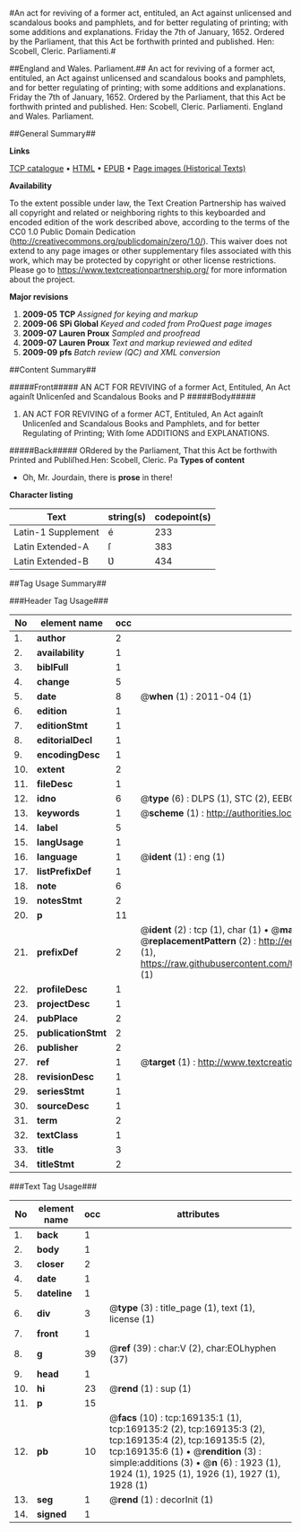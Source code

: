 #An act for reviving of a former act, entituled, an Act against unlicensed and scandalous books and pamphlets, and for better regulating of printing; with some additions and explanations. Friday the 7th of January, 1652. Ordered by the Parliament, that this Act be forthwith printed and published. Hen: Scobell, Cleric. Parliamenti.#

##England and Wales. Parliament.##
An act for reviving of a former act, entituled, an Act against unlicensed and scandalous books and pamphlets, and for better regulating of printing; with some additions and explanations. Friday the 7th of January, 1652. Ordered by the Parliament, that this Act be forthwith printed and published. Hen: Scobell, Cleric. Parliamenti.
England and Wales. Parliament.

##General Summary##

**Links**

[TCP catalogue](http://www.ota.ox.ac.uk/tcp/)  • 
[HTML](http://tei.it.ox.ac.uk/tcp/Texts-HTML/free/A74/A74464.html)  • 
[EPUB](http://tei.it.ox.ac.uk/tcp/Texts-EPUB/free/A74/A74464.epub) • 
[Page images (Historical Texts)](https://historicaltexts.jisc.ac.uk/eebo-99868260e)

**Availability**

To the extent possible under law, the Text Creation Partnership has waived all copyright and related or neighboring rights to this keyboarded and encoded edition of the work described above, according to the terms of the CC0 1.0 Public Domain Dedication (http://creativecommons.org/publicdomain/zero/1.0/). This waiver does not extend to any page images or other supplementary files associated with this work, which may be protected by copyright or other license restrictions. Please go to https://www.textcreationpartnership.org/ for more information about the project.

**Major revisions**

1. __2009-05__ __TCP__ *Assigned for keying and markup*
1. __2009-06__ __SPi Global__ *Keyed and coded from ProQuest page images*
1. __2009-07__ __Lauren Proux__ *Sampled and proofread*
1. __2009-07__ __Lauren Proux__ *Text and markup reviewed and edited*
1. __2009-09__ __pfs__ *Batch review (QC) and XML conversion*

##Content Summary##

#####Front#####
AN ACT FOR REVIVING of a former Act, Entituled, An Act againſt Ʋnlicenſed and Scandalous Books and P
#####Body#####

1. AN ACT FOR REVIVING of a former ACT, Entituled, An Act againſt Ʋnlicenſed and Scandalous Books and Pamphlets, and for better Regulating of Printing; With ſome ADDITIONS and EXPLANATIONS.

#####Back#####
ORdered by the Parliament, That this Act be forthwith Printed and Publiſhed.Hen: Scobell, Cleric. Pa
**Types of content**

  * Oh, Mr. Jourdain, there is **prose** in there!

**Character listing**


|Text|string(s)|codepoint(s)|
|---|---|---|
|Latin-1 Supplement|é|233|
|Latin Extended-A|ſ|383|
|Latin Extended-B|Ʋ|434|

##Tag Usage Summary##

###Header Tag Usage###

|No|element name|occ|attributes|
|---|---|---|---|
|1.|__author__|2||
|2.|__availability__|1||
|3.|__biblFull__|1||
|4.|__change__|5||
|5.|__date__|8| @__when__ (1) : 2011-04 (1)|
|6.|__edition__|1||
|7.|__editionStmt__|1||
|8.|__editorialDecl__|1||
|9.|__encodingDesc__|1||
|10.|__extent__|2||
|11.|__fileDesc__|1||
|12.|__idno__|6| @__type__ (6) : DLPS (1), STC (2), EEBO-CITATION (1), PROQUEST (1), VID (1)|
|13.|__keywords__|1| @__scheme__ (1) : http://authorities.loc.gov/ (1)|
|14.|__label__|5||
|15.|__langUsage__|1||
|16.|__language__|1| @__ident__ (1) : eng (1)|
|17.|__listPrefixDef__|1||
|18.|__note__|6||
|19.|__notesStmt__|2||
|20.|__p__|11||
|21.|__prefixDef__|2| @__ident__ (2) : tcp (1), char (1)  •  @__matchPattern__ (2) : ([0-9\-]+):([0-9IVX]+) (1), (.+) (1)  •  @__replacementPattern__ (2) : http://eebo.chadwyck.com/downloadtiff?vid=$1&page=$2 (1), https://raw.githubusercontent.com/textcreationpartnership/Texts/master/tcpchars.xml#$1 (1)|
|22.|__profileDesc__|1||
|23.|__projectDesc__|1||
|24.|__pubPlace__|2||
|25.|__publicationStmt__|2||
|26.|__publisher__|2||
|27.|__ref__|1| @__target__ (1) : http://www.textcreationpartnership.org/docs/. (1)|
|28.|__revisionDesc__|1||
|29.|__seriesStmt__|1||
|30.|__sourceDesc__|1||
|31.|__term__|2||
|32.|__textClass__|1||
|33.|__title__|3||
|34.|__titleStmt__|2||


###Text Tag Usage###

|No|element name|occ|attributes|
|---|---|---|---|
|1.|__back__|1||
|2.|__body__|1||
|3.|__closer__|2||
|4.|__date__|1||
|5.|__dateline__|1||
|6.|__div__|3| @__type__ (3) : title_page (1), text (1), license (1)|
|7.|__front__|1||
|8.|__g__|39| @__ref__ (39) : char:V (2), char:EOLhyphen (37)|
|9.|__head__|1||
|10.|__hi__|23| @__rend__ (1) : sup (1)|
|11.|__p__|15||
|12.|__pb__|10| @__facs__ (10) : tcp:169135:1 (1), tcp:169135:2 (2), tcp:169135:3 (2), tcp:169135:4 (2), tcp:169135:5 (2), tcp:169135:6 (1)  •  @__rendition__ (3) : simple:additions (3)  •  @__n__ (6) : 1923 (1), 1924 (1), 1925 (1), 1926 (1), 1927 (1), 1928 (1)|
|13.|__seg__|1| @__rend__ (1) : decorInit (1)|
|14.|__signed__|1||

